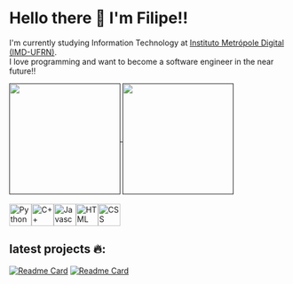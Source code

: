 # Hello there 👋 I'm Filipe!!
I'm currently studying Information Technology at [Instituto Metrópole Digital (IMD-UFRN)](https://www.metropoledigital.ufrn.br).<br>
I love programming and want to become a software engineer in the near future!!

<a href="">
  <img height=200 align="center" src="https://github-readme-stats.vercel.app/api?username=FilipeFCampos&show_icons=true&theme=tokyonight&rank_icon=github" />
</a>
<a href="">
  <img height=200 align="center" src="https://github-readme-stats.vercel.app/api/top-langs?username=FilipeFCampos&layout=compact&langs_count=8&card_width=320&theme=tokyonight" />
</a>
<br><br>
<div style="display:flex;">
  <img style="width:40px; height:40px;" alt="Python" src="https://cdn.jsdelivr.net/gh/devicons/devicon@latest/icons/python/python-original.svg" />     
  <img style="width:40px; height:40px;" alt="C++" src="https://cdn.jsdelivr.net/gh/devicons/devicon@latest/icons/cplusplus/cplusplus-original.svg"/>
  <img style="width:40px; height:40px;" alt="Javascript" src="https://cdn.jsdelivr.net/gh/devicons/devicon@latest/icons/javascript/javascript-original.svg" /> 
  <img style="width:40px; height:40px;" alt="HTML" src="https://cdn.jsdelivr.net/gh/devicons/devicon@latest/icons/html5/html5-original.svg" />
  <img style="width:40px; height:40px;" alt="CSS" src="https://cdn.jsdelivr.net/gh/devicons/devicon@latest/icons/css3/css3-original.svg" />       
</div>

## latest projects 🔥:
[![Readme Card](https://github-readme-stats.vercel.app/api/pin/?username=Samsratinho&repo=Desafio-Tecnico-Projetos-FRONT-END-24.2&theme=tokyonight)](https://github.com/Samsratinho/Desafio-Tecnico-Projetos-FRONT-END-24.2)
[![Readme Card](https://github-readme-stats.vercel.app/api/pin/?username=Aliragm&repo=base_defense&theme=tokyonight)](https://github.com/Aliragm/base_defense)
